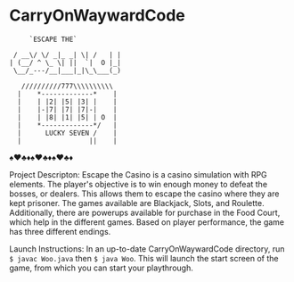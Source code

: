 # CarryOnWaywardCode

         `ESCAPE THE`


```  ___  _  __ ___ _  _ ___ _    
 / __\/ \/ _|_ _| \| /   | |   
| (__/ ^ \_ \| ||  `|  O |_|    
 \__/_---/__|___|_|\_\___(_)    
```
```    _____________________    
   //////////777\\\\\\\\\\    
  |    *-------------*    |    
  |    | |2| |5| |3| |    |    
  |    |-|7| |7| |7|-|    |    
  |    | |8| |1| |5| | O  |    
  |    *-------------*/   |    
  |      LUCKY SEVEN /    |    
  |                 ||    |
```

:spades::hearts::clubs::diamonds::spades::hearts::clubs::diamonds::spades::hearts::clubs::diamonds:


Project Descripton:
Escape the Casino is a casino simulation with RPG elements. The player's objective is to win enough money to defeat the bosses, or dealers. This allows them to escape the casino where they are kept prisoner. The games available are Blackjack, Slots, and Roulette. Additionally, there are powerups available for purchase in the Food Court, which help in the different games. Based on player performance, the game has three different endings.

Launch Instructions:
In an up-to-date CarryOnWaywardCode directory, run `$ javac Woo.java` then `$ java Woo`. This will launch the start screen of the game, from which you can start your playthrough.